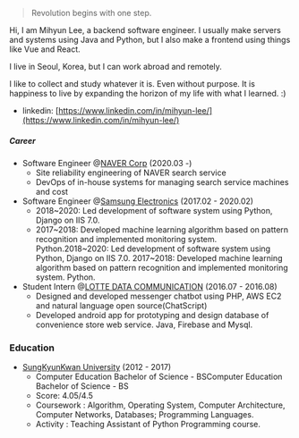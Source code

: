 > Revolution begins with one step.

Hi, I am Mihyun Lee, a backend software engineer. I usually make servers and systems using Java and Python, but I also make a frontend using things like Vue and React. 

I live in Seoul, Korea, but I can work abroad and remotely.

I like to collect and study whatever it is. Even without purpose.
It is happiness to live by expanding the horizon of my life with what I learned. :)

- linkedin: [https://www.linkedin.com/in/mihyun-lee/](https://www.linkedin.com/in/mihyun-lee/)

##### Career
- Software Engineer @[NAVER Corp](https://en.wikipedia.org/wiki/Naver) (2020.03 -)
   - Site reliability engineering of NAVER search service 
   - DevOps of in-house systems for managing search service machines and cost
- Software Engineer @[Samsung Electronics](https://semiconductor.samsung.com/) (2017.02 - 2020.02)
   - 2018~2020: Led development of software system using Python, Django on IIS 7.0.
   - 2017~2018: Developed machine learning algorithm based on pattern recognition and implemented monitoring system. Python.2018~2020: Led development of software system using Python, Django on IIS 7.0. 2017~2018: Developed machine learning algorithm based on pattern recognition and implemented monitoring system. Python.
- Student Intern @[LOTTE DATA COMMUNICATION](https://www.ldcc.co.kr/en) (2016.07 - 2016.08)
  - Designed and developed messenger chatbot using PHP, AWS EC2 and natural language open source(ChatScript)
  - Developed android app for prototyping and design database of convenience store web service. Java, Firebase and Mysql.

### Education
- [SungKyunKwan University](https://en.wikipedia.org/wiki/Sungkyunkwan_University) (2012 - 2017)
   - Computer Education Bachelor of Science - BSComputer Education Bachelor of Science - BS
   - Score: 4.05/4.5
   - Coursework : Algorithm, Operating System, Computer Architecture, Computer Networks, Databases; Programming Languages.
   - Activity : Teaching Assistant of Python Programming course.
